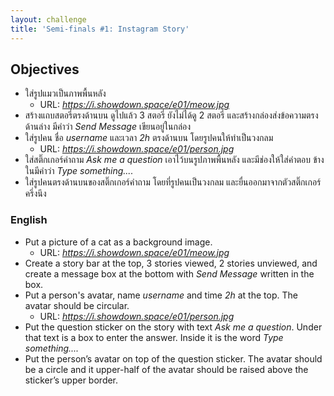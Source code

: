 ```yaml
---
layout: challenge
title: 'Semi-finals #1: Instagram Story'
---
```


## Objectives

- ใส่รูปแมวเป็นภาพพื้นหลัง
  - URL: _https://i.showdown.space/e01/meow.jpg_
- สร้างแถบสตอรี่ตรงด้านบน ดูไปแล้ว 3 สตอรี่ ยังไม่ได้ดู 2 สตอรี่ และสร้างกล่องส่งข้อความตรงด้านล่าง มีคำว่า _Send Message_ เขียนอยู่ในกล่อง
- ใส่รูปคน ชื่อ _username_ และเวลา _2h_ ตรงด้านบน โดยรูปคนให้ทำเป็นวงกลม
  - URL: _https://i.showdown.space/e01/person.jpg_
- ใส่สติ๊กเกอร์คำถาม _Ask me a question_ เอาไว้บนรูปภาพพื้นหลัง และมีช่องให้ใส่คำตอบ ข้างในมีคำว่า _Type something...._
- ใส่รูปคนตรงด้านบนของสติ๊กเกอร์คำถาม โดยที่รูปคนเป็นวงกลม และยื่นออกมาจากตัวสติ๊กเกอร์ครึ่งนึง

### English

- Put a picture of a cat as a background image.
  - URL: _https://i.showdown.space/e01/meow.jpg_
- Create a story bar at the top, 3 stories viewed, 2 stories unviewed, and create a message box at the bottom with _Send Message_ written in the box.
- Put a person's avatar, name _username_ and time _2h_ at the top. The avatar should be circular.
  - URL: _https://i.showdown.space/e01/person.jpg_
- Put the question sticker on the story with text _Ask me a question_. Under that text is a box to enter the answer. Inside it is the word _Type something...._
- Put the person’s avatar on top of the question sticker. The avatar should be a circle and it upper-half of the avatar should be raised above the sticker’s upper border.